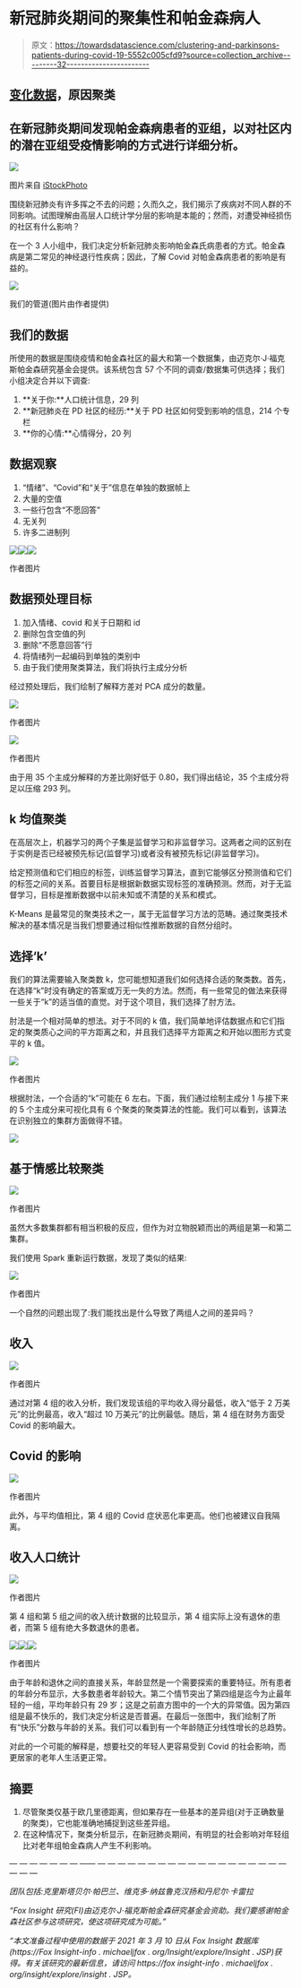 # 新冠肺炎期间的聚集性和帕金森病人

> 原文：<https://towardsdatascience.com/clustering-and-parkinsons-patients-during-covid-19-5552c005cfd9?source=collection_archive---------32----------------------->

## [变化数据](https://towardsdatascience.com/tagged/data-for-change)，原因聚类

## 在新冠肺炎期间发现帕金森病患者的亚组，以对社区内的潜在亚组受疫情影响的方式进行详细分析。

![](img/9116a74fc8b8c9093b0f81ada857394c.png)

图片来自 [iStockPhoto](https://www.istockphoto.com/photo/cropped-view-of-senior-man-playing-with-puzzles-gm1089332974-292224059)

围绕新冠肺炎有许多挥之不去的问题；久而久之，我们揭示了疾病对不同人群的不同影响。试图理解由高层人口统计学分层的影响是本能的；然而，对遭受神经损伤的社区有什么影响？

在一个 3 人小组中，我们决定分析新冠肺炎影响帕金森氏病患者的方式。帕金森病是第二常见的神经退行性疾病；因此，了解 Covid 对帕金森病患者的影响是有益的。

![](img/8d31bbe626c455089dad07c35cf90d68.png)

我们的管道(图片由作者提供)

## **我们的数据**

所使用的数据是围绕疫情和帕金森社区的最大和第一个数据集，由迈克尔·J·福克斯帕金森研究基金会提供。该系统包含 57 个不同的调查/数据集可供选择；我们小组决定合并以下调查:

1.  **关于你:**人口统计信息，29 列
2.  **新冠肺炎在 PD 社区的经历:**关于 PD 社区如何受到影响的信息，214 个专栏
3.  **你的心情:**心情得分，20 列

## 数据观察

1.  “情绪”、“Covid”和“关于”信息在单独的数据帧上
2.  大量的空值
3.  一些行包含“不愿回答”
4.  无关列
5.  许多二进制列

![](img/eb97effd9117e76e018b9fbdde9f7e18.png)![](img/40079dd89e9c30c84022d91002f35290.png)![](img/6ec036297ec53577b932ef4bf4b58b0a.png)

作者图片

## 数据预处理目标

1.  加入情绪、covid 和关于日期和 id
2.  删除包含空值的列
3.  删除“不愿意回答”行
4.  将情绪列一起编码到单独的类别中
5.  由于我们使用聚类算法，我们将执行主成分分析

经过预处理后，我们绘制了解释方差对 PCA 成分的数量。

![](img/d98326b425e5a6b0a3b3324e85f7fa17.png)

作者图片

![](img/47e01a166b8643e5a2d4259f507296fd.png)

作者图片

由于用 35 个主成分解释的方差比刚好低于 0.80，我们得出结论，35 个主成分将足以压缩 293 列。

## k 均值聚类

在高层次上，机器学习的两个子集是监督学习和非监督学习。这两者之间的区别在于实例是否已经被预先标记(监督学习)或者没有被预先标记(非监督学习)。

给定预测值和它们相应的标签，训练监督学习算法，直到它能够区分预测值和它们的标签之间的关系。首要目标是根据新数据实现标签的准确预测。然而，对于无监督学习，目标是推断数据中以前未知或不清楚的关系和模式。

K-Means 是最常见的聚类技术之一，属于无监督学习方法的范畴。通过聚类技术解决的基本情况是当我们想要通过相似性推断数据的自然分组时。

## **选择‘k’**

我们的算法需要输入聚类数 k，您可能想知道我们如何选择合适的聚类数。首先，在选择“k”时没有确定的答案或万无一失的方法。然而，有一些常见的做法来获得一些关于“k”的适当值的直觉。对于这个项目，我们选择了肘方法。

肘法是一个相对简单的想法。对于不同的 k 值，我们简单地评估数据点和它们指定的聚类质心之间的平方距离之和，并且我们选择平方距离之和开始以图形方式变平的 k 值。

![](img/bf186c1184183404ab9fa6ec71c5614c.png)

作者图片

根据肘法，一个合适的“k”可能在 6 左右。下面，我们通过绘制主成分 1 与接下来的 5 个主成分来可视化具有 6 个聚类的聚类算法的性能。我们可以看到，该算法在识别独立的集群方面做得不错。

![](img/2d245dfcddfb29193d7141c4a5b4079c.png)

## 基于情感比较聚类

![](img/20134eacfca2d3c0899ca9e61e77c703.png)

作者图片

虽然大多数集群都有相当积极的反应，但作为对立物脱颖而出的两组是第一和第二集群。

我们使用 Spark 重新运行数据，发现了类似的结果:

![](img/f1c4357d13d168e4122c40985a846e67.png)

作者图片

一个自然的问题出现了:我们能找出是什么导致了两组人之间的差异吗？

## 收入

![](img/bcb99e016b19c9dca8d03622ccb13f05.png)

作者图片

通过对第 4 组的收入分析，我们发现该组的平均收入得分最低，收入“低于 2 万美元”的比例最高，收入“超过 10 万美元”的比例最低。随后，第 4 组在财务方面受 Covid 的影响最大。

## Covid 的影响

![](img/35f15429d4f80f620845e778e28822d5.png)

作者图片

此外，与平均值相比，第 4 组的 Covid 症状恶化率更高。他们也被建议自我隔离。

## 收入人口统计

![](img/866818afb0a403fb8bbbb0dbd7b68989.png)

作者图片

第 4 组和第 5 组之间的收入统计数据的比较显示，第 4 组实际上没有退休的患者，而第 5 组有绝大多数退休的患者。

![](img/c32c6248d450a5d470a74797794278a5.png)![](img/451d26ab228399d4335404333a120655.png)![](img/37860c8f4b2daebcd11fc4087b813fa9.png)

作者图片

由于年龄和退休之间的直接关系，年龄显然是一个需要探索的重要特征。所有患者的年龄分布显示，大多数患者年龄较大。第二个情节突出了第四组是迄今为止最年轻的一组，平均年龄只有 29 岁；这是之前直方图中的一个大的异常值。因为第四组是最不快乐的，我们决定分析这是否普遍。在最后一张图中，我们绘制了所有“快乐”分数与年龄的关系。我们可以看到有一个年龄随正分线性增长的总趋势。

对此的一个可能的解释是，想要社交的年轻人更容易受到 Covid 的社会影响，而更居家的老年人生活更正常。

## 摘要

1.  尽管聚类仅基于欧几里德距离，但如果存在一些基本的差异组(对于正确数量的聚类)，它也能准确地捕捉到这些差异组。
2.  在这种情况下，聚类分析显示，在新冠肺炎期间，有明显的社会影响对年轻组比对老年组帕金森病人产生不利影响。

— — — — — — — —— — — — — — — — — — — — — — — — — — — — — — —

*团队包括:克里斯塔贝尔·帕巴兰、维克多·纳兹鲁克汉扬和丹尼尔·卡雷拉*

*“Fox Insight 研究(FI)由迈克尔·J·福克斯帕金森研究基金会资助。我们要感谢帕金森社区参与这项研究，使这项研究成为可能。”*

*“本文准备过程中使用的数据于 2021 年 3 月 10 日从 Fox Insight 数据库(https://Fox Insight-info . michaeljfox . org/Insight/explore/Insight . JSP)获得。有关该研究的最新信息，请访问 https://fox insight-info . michaeljfox . org/insight/explore/insight . JSP。*